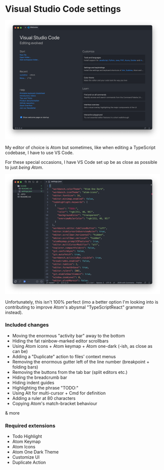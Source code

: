 # Visual Studio Code settings

![](./screenshot1.png)

My editor of choice is Atom but sometimes, like when editing a TypeScript codebase, I have to use VS Code.

For these special occasions, I have VS Code set up be as close as possible to just *being Atom*.

![](./screenshot2.png)

Unfortunately, this isn't 100% perfect (imo a better option I'm looking into is contributing to improve Atom's abysmal "TypeScriptReact" grammar instead).

### Included changes

 - Moving the enormous "activity bar" away to the bottom
 - Hiding the fat rainbow-marked editor scrollbars
 - Using Atom icons + Atom keymap + Atom one-dark (-ish, as close as can be)
 - Adding a "Duplicate" action to files' context menus
 - Removing the enormous gutter left of the line number (breakpoint + folding bars)
 - Removing the buttons from the tab bar (split editors etc.)
 - Hiding the breadcrumb bar
 - Hiding indent guides
 - Highlighting the phrase "TODO:"
 - Using Alt for multi-cursor + Cmd for definition
 - Adding a ruler at 80 characters
 - Copying Atom's match-bracket behaviour

& more

### Required extensions

 - Todo Highlight
 - Atom Keymap
 - Atom Icons
 - Atom One Dark Theme
 - Customize UI
 - Duplicate Action
